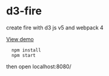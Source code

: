 # d3-fire

create fire with d3 js v5 and webpack 4


[View demo](https://guillaumeader1.github.io/d3-fire/dist/)

```
  npm install
  npm start
```

then open localhost:8080/
